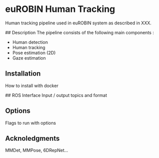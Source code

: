 # euROBIN Human Tracking
Human tracking pipeline used in euROBIN system as described in XXX.

## Description
The pipeline consists of the following main components :
- Human detection
- Human tracking
- Pose estimation (2D)
- Gaze estimation

## Installation
How to install with docker

## ROS Interface
Input / output topics and format

## Options
Flags to run with options

## Acknoledgments
MMDet, MMPose, 6DRepNet...
